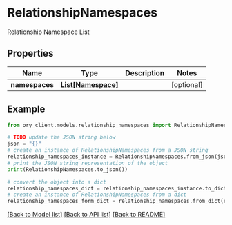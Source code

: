 # RelationshipNamespaces

Relationship Namespace List

## Properties

Name | Type | Description | Notes
------------ | ------------- | ------------- | -------------
**namespaces** | [**List[Namespace]**](Namespace.md) |  | [optional] 

## Example

```python
from ory_client.models.relationship_namespaces import RelationshipNamespaces

# TODO update the JSON string below
json = "{}"
# create an instance of RelationshipNamespaces from a JSON string
relationship_namespaces_instance = RelationshipNamespaces.from_json(json)
# print the JSON string representation of the object
print(RelationshipNamespaces.to_json())

# convert the object into a dict
relationship_namespaces_dict = relationship_namespaces_instance.to_dict()
# create an instance of RelationshipNamespaces from a dict
relationship_namespaces_form_dict = relationship_namespaces.from_dict(relationship_namespaces_dict)
```
[[Back to Model list]](../README.md#documentation-for-models) [[Back to API list]](../README.md#documentation-for-api-endpoints) [[Back to README]](../README.md)


